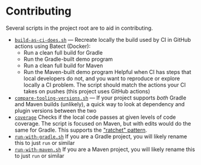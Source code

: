 # Contributing

Several scripts in the project root are to aid in contributing.

- [`build-as-ci-does.sh`](./build-as-ci-does.sh) &mdash;
  Recreate locally the build used by CI in GitHub actions using Batect
  (Docker):
  * Run a clean full build for Gradle
  * Run the Gradle-built demo program
  * Run a clean full build for Maven
  * Run the Maven-built demo program
  Helpful when CI has steps that local developers do not, and you want to 
  reproduce or explore locally a CI problem. The script should match the 
  actions your CI takes on pushes (this project uses GitHub actions)
- [`compare-tooling-versions.sh`](./compare-tooling-versions.sh`) &mdash;
  If your project supports _both_ Gradle and Maven builds (unlikely), a 
  quick way to look at dependency and plugin versions between the two
- [`coverage`](./coverage)
  Checks if the local code passes at given levels of code coverage.
  The script is focused on Maven, but with edits would do the same for Gradle.
  This supports the ["ratchet"
  pattern](https://robertgreiner.com/continuous-code-improvement-using-ratcheting/).
- [`run-with-gradle.sh`](./run-with-gradle.sh)
  If you are a Gradle project, you will likely rename this to just `run` or 
  similar
- [`run-with-maven.sh`](./run-with-maven.sh)
  If you are a Maven project, you will likely rename this to just `run` or
  similar
